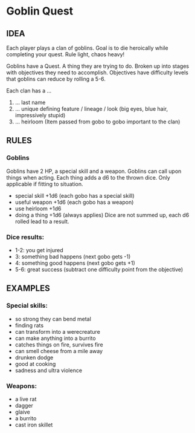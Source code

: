# Goblin Quest

## IDEA
Each player plays a clan of goblins. 
Goal is to die heroically while completing your quest.
Rule light, chaos heavy!

Goblins have a Quest. A thing they are trying to do. Broken up into stages with objectives they need to accomplish. Objectives have difficulty levels that goblins can reduce by rolling a 5-6.

Each clan has a ...
1. ... last name
1. ... unique defining feature / lineage / look (big eyes, blue hair, impressively stupid)
1. ... heirloom (Item passed from gobo to gobo important to the clan)

## RULES
### Goblins
Goblins have 2 HP, a special skill and a weapon.
Goblins can call upon things when acting. Each thing adds a d6 to the thrown dice.
Only applicable if fitting to situation.
- special skill +1d6 (each gobo has a special skill) 
- useful weapon +1d6 (each gobo has a weapon)
- use heirloom +1d6
- doing a thing +1d6 (always applies)
Dice are not summed up, each d6 rolled lead to a result.

### Dice results:
- 1-2: you get injured
- 3: something bad happens (next gobo gets -1)
- 4: something good happens (next gobo gets +1)
- 5-6: great success (subtract one difficulty point from the objective)

## EXAMPLES
### Special skills: 
- so strong they can bend metal
- finding rats
- can transform into a werecreature
- can make anything into a burrito
- catches things on fire, survives fire
- can smell cheese from a mile away
- drunken dodge
- good at cooking
- sadness and ultra violence
### Weapons:
- a live rat
- dagger
- glaive
- a burrito
- cast iron skillet
